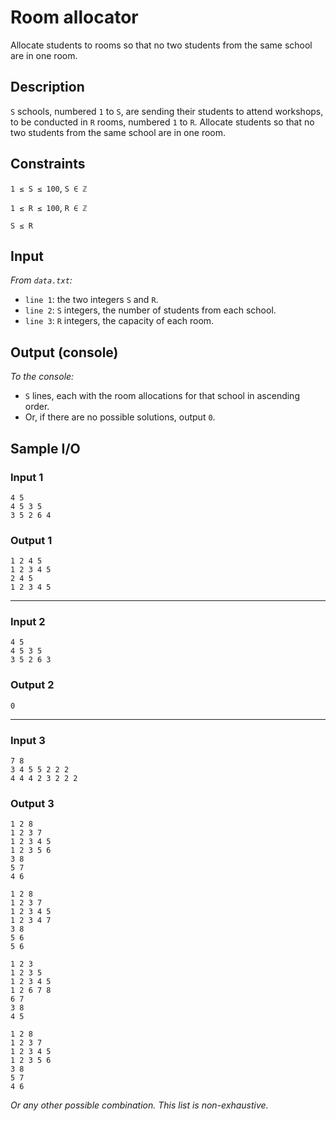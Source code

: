 # Room allocator
Allocate students to rooms so that no two students from the same school are in one room.

## Description
`S` schools, numbered `1` to `S`, are sending their students to attend workshops, to be conducted in `R` rooms, numbered `1` to `R`. Allocate students so that no two students from the same school are in one room.

## Constraints
`1 ≤ S ≤ 100`, `S ∈ ℤ`

`1 ≤ R ≤ 100`, `R ∈ ℤ`

`S ≤ R`

## Input
*From `data.txt`:*
* `line 1`: the two integers `S` and `R`.
* `line 2`: `S` integers, the number of students from each school.
* `line 3`: `R` integers, the capacity of each room.

## Output (console)
*To the console:*
* `S` lines, each with the room allocations for that school in ascending order.
* Or, if there are no possible solutions, output `0`.

## Sample I/O
### Input 1
```
4 5
4 5 3 5
3 5 2 6 4
```

### Output 1
```
1 2 4 5
1 2 3 4 5
2 4 5
1 2 3 4 5
```

---

### Input 2
```
4 5
4 5 3 5
3 5 2 6 3
```

### Output 2
```
0
```

---

### Input 3
```
7 8
3 4 5 5 2 2 2
4 4 4 2 3 2 2 2
```

### Output 3
```
1 2 8
1 2 3 7
1 2 3 4 5
1 2 3 5 6
3 8
5 7
4 6
```

```
1 2 8
1 2 3 7
1 2 3 4 5
1 2 3 4 7
3 8
5 6
5 6
```

```
1 2 3
1 2 3 5
1 2 3 4 5
1 2 6 7 8
6 7
3 8
4 5
```

```
1 2 8
1 2 3 7
1 2 3 4 5
1 2 3 5 6
3 8
5 7
4 6
```

*Or any other possible combination. This list is non-exhaustive.*
